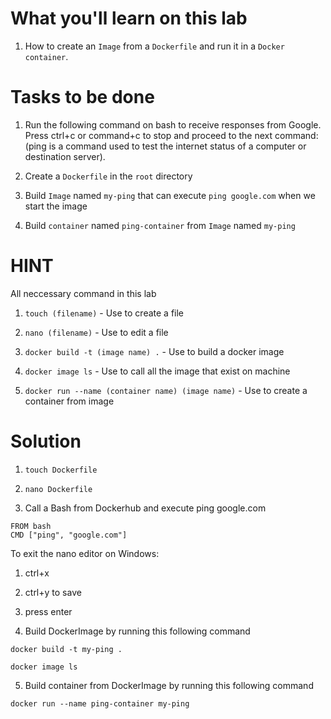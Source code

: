 # What you'll learn on this lab

1. How to create an `Image` from a `Dockerfile` and run it in a `Docker container`.


# Tasks to be done

1. Run the following command on bash to receive responses from Google. Press ctrl+c or command+c to stop and proceed to the next command:
(ping is a command used to test the internet status of a computer or destination server).


2. Create a `Dockerfile` in the `root` directory 

3. Build `Image` named `my-ping` that can execute `ping google.com` when we start the image
4. Build `container` named `ping-container` from `Image` named `my-ping`


# HINT


All neccessary command in this lab


1. `touch (filename)` - Use to create a file

2. `nano (filename)` - Use to edit a file
3. `docker build -t (image name) .` - Use to build a docker image
4. `docker image ls` - Use to call all the image that exist on machine
5. `docker run --name (container name) (image name)` - Use to create a container from image



# Solution

1. `touch Dockerfile`

2. `nano Dockerfile`
3. Call a Bash from Dockerhub and execute ping google.com
```plain
FROM bash
CMD ["ping", "google.com"]
```

To exit the nano editor on Windows:

1. ctrl+x

2. ctrl+y to save

3. press enter

4. Build DockerImage by running this following command 
```plain
docker build -t my-ping .

docker image ls
```

5. Build container from DockerImage by running this following command
```plain
docker run --name ping-container my-ping
```
